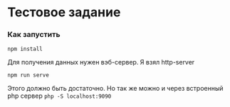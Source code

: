 # Тестовое задание

### Как запустить
`npm install`

Для получения данных нужен вэб-сервер. Я взял http-server

`npm run serve`

Этого должно быть достаточно. Но так же можно и через встроенный 
php сервер `php -S localhost:9090` 
